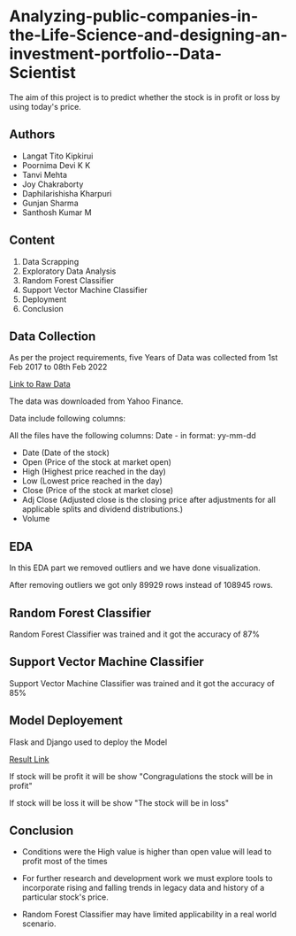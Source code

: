 # Analyzing-public-companies-in-the-Life-Science-and-designing-an-investment-portfolio--Data-Scientist
The aim of this project is to predict whether the stock is in profit or loss by using today's price.
## Authors

- Langat Tito Kipkirui
- Poornima Devi K K
- Tanvi Mehta
- Joy Chakraborty
- Daphilarishisha Kharpuri
- Gunjan Sharma
- Santhosh Kumar M



## Content

1. Data Scrapping
2. Exploratory Data Analysis
3. Random Forest Classifier
4. Support Vector Machine Classifier
5. Deployment
6. Conclusion
## Data Collection
As per the project requirements, five Years of Data was collected from 1st Feb 2017 to 08th Feb 2022

[Link to Raw Data](https://finance.yahoo.com/)

The data was downloaded from Yahoo Finance.

Data include following columns:

All the files have the following columns: Date - in format: yy-mm-dd

- Date (Date of the stock)
- Open (Price of the stock at market open)
- High (Highest price reached in the day)
- Low (Lowest price reached in the day)
- Close (Price of the stock at market close)
- Adj Close (Adjusted close is the closing price after adjustments for all applicable splits and dividend distributions.)
- Volume

## EDA

In this EDA part we removed outliers and we have done visualization.

After removing outliers we got only 89929 rows instead of 108945 rows.
## Random Forest Classifier

Random Forest Classifier was trained and it got the accuracy of 87%
## Support Vector Machine Classifier 

Support Vector Machine Classifier was trained and it got the accuracy of 85%
## Model Deployement
Flask and Django used to deploy the Model

[Result Link](http://127.0.0.1:5000/)

If stock will be profit it will be show "Congragulations the stock will be in profit"

If stock will be loss it will be show "The stock will be in loss"
## Conclusion
- Conditions were the High value is higher than open value will lead to profit most of the times

- For further research and development work we must explore tools to incorporate rising and falling trends in legacy data and history of a particular stock's price.

- Random Forest Classifier may have limited applicability in a real world scenario.
